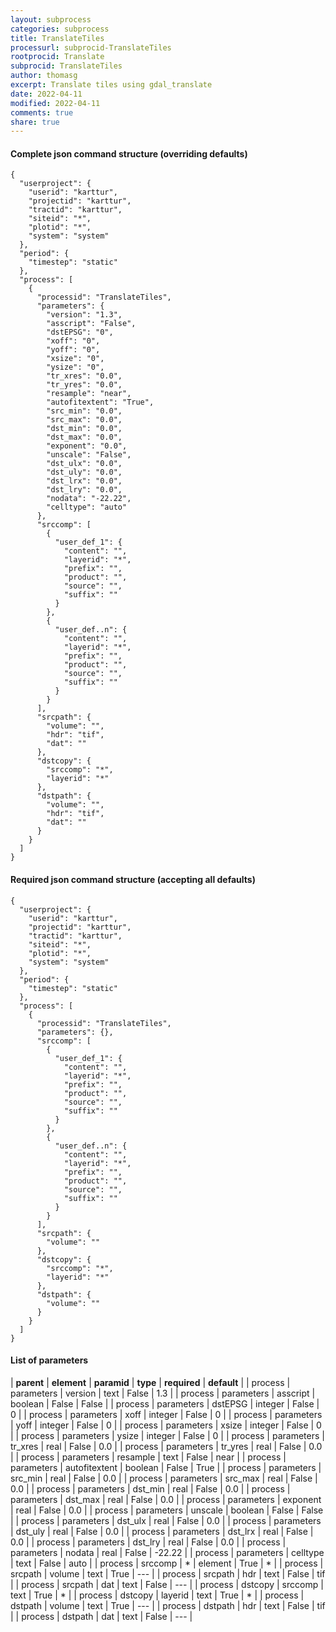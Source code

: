 ```yaml
---
layout: subprocess
categories: subprocess
title: TranslateTiles
processurl: subprocid-TranslateTiles
rootprocid: Translate
subprocid: TranslateTiles
author: thomasg
excerpt: Translate tiles using gdal_translate
date: 2022-04-11
modified: 2022-04-11
comments: true
share: true
---
```


#### Complete json command structure (overriding defaults)
```
{
  "userproject": {
    "userid": "karttur",
    "projectid": "karttur",
    "tractid": "karttur",
    "siteid": "*",
    "plotid": "*",
    "system": "system"
  },
  "period": {
    "timestep": "static"
  },
  "process": [
    {
      "processid": "TranslateTiles",
      "parameters": {
        "version": "1.3",
        "asscript": "False",
        "dstEPSG": "0",
        "xoff": "0",
        "yoff": "0",
        "xsize": "0",
        "ysize": "0",
        "tr_xres": "0.0",
        "tr_yres": "0.0",
        "resample": "near",
        "autofitextent": "True",
        "src_min": "0.0",
        "src_max": "0.0",
        "dst_min": "0.0",
        "dst_max": "0.0",
        "exponent": "0.0",
        "unscale": "False",
        "dst_ulx": "0.0",
        "dst_uly": "0.0",
        "dst_lrx": "0.0",
        "dst_lry": "0.0",
        "nodata": "-22.22",
        "celltype": "auto"
      },
      "srccomp": [
        {
          "user_def_1": {
            "content": "",
            "layerid": "*",
            "prefix": "",
            "product": "",
            "source": "",
            "suffix": ""
          }
        },
        {
          "user_def..n": {
            "content": "",
            "layerid": "*",
            "prefix": "",
            "product": "",
            "source": "",
            "suffix": ""
          }
        }
      ],
      "srcpath": {
        "volume": "",
        "hdr": "tif",
        "dat": ""
      },
      "dstcopy": {
        "srccomp": "*",
        "layerid": "*"
      },
      "dstpath": {
        "volume": "",
        "hdr": "tif",
        "dat": ""
      }
    }
  ]
}
```
#### Required json command structure (accepting all defaults)
```
{
  "userproject": {
    "userid": "karttur",
    "projectid": "karttur",
    "tractid": "karttur",
    "siteid": "*",
    "plotid": "*",
    "system": "system"
  },
  "period": {
    "timestep": "static"
  },
  "process": [
    {
      "processid": "TranslateTiles",
      "parameters": {},
      "srccomp": [
        {
          "user_def_1": {
            "content": "",
            "layerid": "*",
            "prefix": "",
            "product": "",
            "source": "",
            "suffix": ""
          }
        },
        {
          "user_def..n": {
            "content": "",
            "layerid": "*",
            "prefix": "",
            "product": "",
            "source": "",
            "suffix": ""
          }
        }
      ],
      "srcpath": {
        "volume": ""
      },
      "dstcopy": {
        "srccomp": "*",
        "layerid": "*"
      },
      "dstpath": {
        "volume": ""
      }
    }
  ]
}
```
#### List of parameters

| **parent** | **element** | **paramid** | **type** | **required** | **default** |
| process | parameters | version | text | False | 1.3 |
| process | parameters | asscript | boolean | False | False |
| process | parameters | dstEPSG | integer | False | 0 |
| process | parameters | xoff | integer | False | 0 |
| process | parameters | yoff | integer | False | 0 |
| process | parameters | xsize | integer | False | 0 |
| process | parameters | ysize | integer | False | 0 |
| process | parameters | tr_xres | real | False | 0.0 |
| process | parameters | tr_yres | real | False | 0.0 |
| process | parameters | resample | text | False | near |
| process | parameters | autofitextent | boolean | False | True |
| process | parameters | src_min | real | False | 0.0 |
| process | parameters | src_max | real | False | 0.0 |
| process | parameters | dst_min | real | False | 0.0 |
| process | parameters | dst_max | real | False | 0.0 |
| process | parameters | exponent | real | False | 0.0 |
| process | parameters | unscale | boolean | False | False |
| process | parameters | dst_ulx | real | False | 0.0 |
| process | parameters | dst_uly | real | False | 0.0 |
| process | parameters | dst_lrx | real | False | 0.0 |
| process | parameters | dst_lry | real | False | 0.0 |
| process | parameters | nodata | real | False | -22.22 |
| process | parameters | celltype | text | False | auto |
| process | srccomp | * | element | True | * |
| process | srcpath | volume | text | True | --- |
| process | srcpath | hdr | text | False | tif |
| process | srcpath | dat | text | False | --- |
| process | dstcopy | srccomp | text | True | * |
| process | dstcopy | layerid | text | True | * |
| process | dstpath | volume | text | True | --- |
| process | dstpath | hdr | text | False | tif |
| process | dstpath | dat | text | False | --- |

